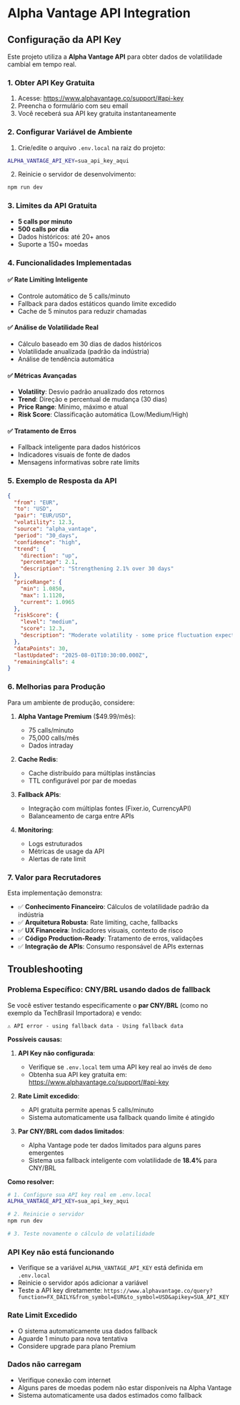# Alpha Vantage API Integration

## Configuração da API Key

Este projeto utiliza a **Alpha Vantage API** para obter dados de volatilidade cambial em tempo real.

### 1. Obter API Key Gratuita

1. Acesse: https://www.alphavantage.co/support/#api-key
2. Preencha o formulário com seu email
3. Você receberá sua API key gratuita instantaneamente

### 2. Configurar Variável de Ambiente

1. Crie/edite o arquivo `.env.local` na raiz do projeto:
```bash
ALPHA_VANTAGE_API_KEY=sua_api_key_aqui
```

2. Reinicie o servidor de desenvolvimento:
```bash
npm run dev
```

### 3. Limites da API Gratuita

- **5 calls por minuto**
- **500 calls por dia**
- Dados históricos: até 20+ anos
- Suporte a 150+ moedas

### 4. Funcionalidades Implementadas

#### ✅ Rate Limiting Inteligente
- Controle automático de 5 calls/minuto
- Fallback para dados estáticos quando limite excedido
- Cache de 5 minutos para reduzir chamadas

#### ✅ Análise de Volatilidade Real
- Cálculo baseado em 30 dias de dados históricos
- Volatilidade anualizada (padrão da indústria)
- Análise de tendência automática

#### ✅ Métricas Avançadas
- **Volatility**: Desvio padrão anualizado dos retornos
- **Trend**: Direção e percentual de mudança (30 dias)
- **Price Range**: Mínimo, máximo e atual
- **Risk Score**: Classificação automática (Low/Medium/High)

#### ✅ Tratamento de Erros
- Fallback inteligente para dados históricos
- Indicadores visuais de fonte de dados
- Mensagens informativas sobre rate limits

### 5. Exemplo de Resposta da API

```json
{
  "from": "EUR",
  "to": "USD",
  "pair": "EUR/USD",
  "volatility": 12.3,
  "source": "alpha_vantage",
  "period": "30_days",
  "confidence": "high",
  "trend": {
    "direction": "up",
    "percentage": 2.1,
    "description": "Strengthening 2.1% over 30 days"
  },
  "priceRange": {
    "min": 1.0850,
    "max": 1.1120,
    "current": 1.0965
  },
  "riskScore": {
    "level": "medium",
    "score": 12.3,
    "description": "Moderate volatility - some price fluctuation expected"
  },
  "dataPoints": 30,
  "lastUpdated": "2025-08-01T10:30:00.000Z",
  "remainingCalls": 4
}
```

### 6. Melhorias para Produção

Para um ambiente de produção, considere:

1. **Alpha Vantage Premium** ($49.99/mês):
   - 75 calls/minuto
   - 75,000 calls/mês
   - Dados intraday

2. **Cache Redis**:
   - Cache distribuído para múltiplas instâncias
   - TTL configurável por par de moedas

3. **Fallback APIs**:
   - Integração com múltiplas fontes (Fixer.io, CurrencyAPI)
   - Balanceamento de carga entre APIs

4. **Monitoring**:
   - Logs estruturados
   - Métricas de usage da API
   - Alertas de rate limit

### 7. Valor para Recrutadores

Esta implementação demonstra:

- ✅ **Conhecimento Financeiro**: Cálculos de volatilidade padrão da indústria
- ✅ **Arquitetura Robusta**: Rate limiting, cache, fallbacks
- ✅ **UX Financeira**: Indicadores visuais, contexto de risco
- ✅ **Código Production-Ready**: Tratamento de erros, validações
- ✅ **Integração de APIs**: Consumo responsável de APIs externas

## Troubleshooting

### Problema Específico: CNY/BRL usando dados de fallback

Se você estiver testando especificamente o **par CNY/BRL** (como no exemplo da TechBrasil Importadora) e vendo:
```
⚠️ API error - using fallback data - Using fallback data
```

**Possíveis causas:**

1. **API Key não configurada**: 
   - Verifique se `.env.local` tem uma API key real ao invés de `demo`
   - Obtenha sua API key gratuita em: https://www.alphavantage.co/support/#api-key

2. **Rate Limit excedido**:
   - API gratuita permite apenas 5 calls/minuto
   - Sistema automaticamente usa fallback quando limite é atingido

3. **Par CNY/BRL com dados limitados**:
   - Alpha Vantage pode ter dados limitados para alguns pares emergentes
   - Sistema usa fallback inteligente com volatilidade de **18.4%** para CNY/BRL

**Como resolver:**
```bash
# 1. Configure sua API key real em .env.local
ALPHA_VANTAGE_API_KEY=sua_api_key_aqui

# 2. Reinicie o servidor
npm run dev

# 3. Teste novamente o cálculo de volatilidade
```

### API Key não está funcionando
- Verifique se a variável `ALPHA_VANTAGE_API_KEY` está definida em `.env.local`
- Reinicie o servidor após adicionar a variável
- Teste a API key diretamente: `https://www.alphavantage.co/query?function=FX_DAILY&from_symbol=EUR&to_symbol=USD&apikey=SUA_API_KEY`

### Rate Limit Excedido
- O sistema automaticamente usa dados fallback
- Aguarde 1 minuto para nova tentativa
- Considere upgrade para plano Premium

### Dados não carregam
- Verifique conexão com internet
- Alguns pares de moedas podem não estar disponíveis na Alpha Vantage
- Sistema automaticamente usa dados estimados como fallback
